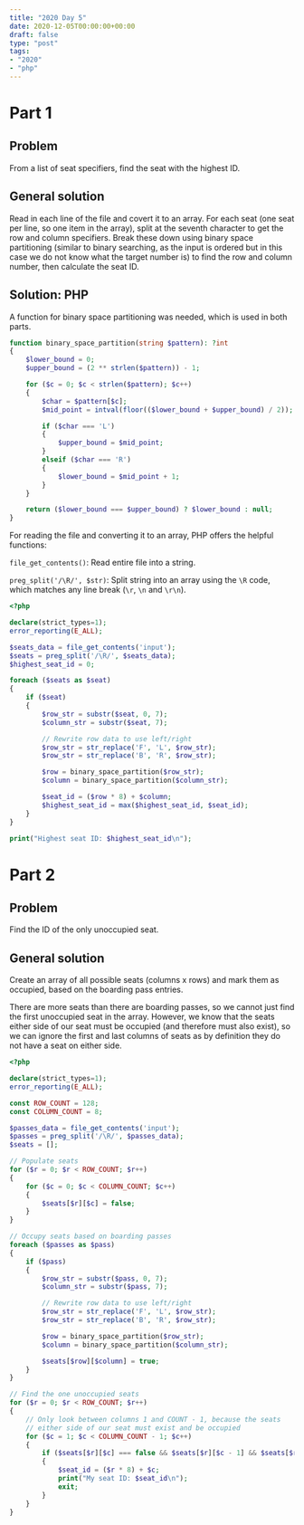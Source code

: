 ```yaml
---
title: "2020 Day 5"
date: 2020-12-05T00:00:00+00:00
draft: false
type: "post"
tags:
- "2020"
- "php"
---
```


# Part 1

## Problem

From a list of seat specifiers, find the seat with the highest ID.

## General solution

Read in each line of the file and covert it to an array. For each seat (one seat per line, so one item in the array), split at the seventh character to get the row and column specifiers. Break these down using binary space partitioning (similar to binary searching, as the input is ordered but in this case we do not know what the target number is) to find the row and column number, then calculate the seat ID.

## Solution: PHP

A function for binary space partitioning was needed, which is used in both parts.

```php
function binary_space_partition(string $pattern): ?int
{
    $lower_bound = 0;
    $upper_bound = (2 ** strlen($pattern)) - 1;

    for ($c = 0; $c < strlen($pattern); $c++)
    {
        $char = $pattern[$c];
        $mid_point = intval(floor(($lower_bound + $upper_bound) / 2));

        if ($char === 'L')
        {
            $upper_bound = $mid_point;
        }
        elseif ($char === 'R')
        {
            $lower_bound = $mid_point + 1;
        }
    }

    return ($lower_bound === $upper_bound) ? $lower_bound : null;
}
```

For reading the file and converting it to an array, PHP offers the helpful functions:

`file_get_contents()`: Read entire file into a string.

`preg_split('/\R/', $str)`: Split string into an array using the `\R` code, which matches any line break (`\r`, `\n` and `\r\n`).

```php
<?php

declare(strict_types=1);
error_reporting(E_ALL);

$seats_data = file_get_contents('input');
$seats = preg_split('/\R/', $seats_data);
$highest_seat_id = 0;

foreach ($seats as $seat)
{
    if ($seat)
    {
        $row_str = substr($seat, 0, 7);
        $column_str = substr($seat, 7);

        // Rewrite row data to use left/right
        $row_str = str_replace('F', 'L', $row_str);
        $row_str = str_replace('B', 'R', $row_str);

        $row = binary_space_partition($row_str);
        $column = binary_space_partition($column_str);

        $seat_id = ($row * 8) + $column;
        $highest_seat_id = max($highest_seat_id, $seat_id);
    }
}

print("Highest seat ID: $highest_seat_id\n");
```

# Part 2

## Problem

Find the ID of the only unoccupied seat.

## General solution

Create an array of all possible seats (columns x rows) and mark them as occupied, based on the boarding pass entries.

There are more seats than there are boarding passes, so we cannot just find the first unoccupied seat in the array. However, we know that the seats either side of our seat must be occupied (and therefore must also exist), so we can ignore the first and last columns of seats as by definition they do not have a seat on either side.

```php
<?php

declare(strict_types=1);
error_reporting(E_ALL);

const ROW_COUNT = 128;
const COLUMN_COUNT = 8;

$passes_data = file_get_contents('input');
$passes = preg_split('/\R/', $passes_data);
$seats = [];

// Populate seats
for ($r = 0; $r < ROW_COUNT; $r++)
{
    for ($c = 0; $c < COLUMN_COUNT; $c++)
    {
        $seats[$r][$c] = false;
    }
}

// Occupy seats based on boarding passes
foreach ($passes as $pass)
{
    if ($pass)
    {
        $row_str = substr($pass, 0, 7);
        $column_str = substr($pass, 7);

        // Rewrite row data to use left/right
        $row_str = str_replace('F', 'L', $row_str);
        $row_str = str_replace('B', 'R', $row_str);

        $row = binary_space_partition($row_str);
        $column = binary_space_partition($column_str);

        $seats[$row][$column] = true;
    }
}

// Find the one unoccupied seats
for ($r = 0; $r < ROW_COUNT; $r++)
{
    // Only look between columns 1 and COUNT - 1, because the seats
    // either side of our seat must exist and be occupied
    for ($c = 1; $c < COLUMN_COUNT - 1; $c++)
    {
        if ($seats[$r][$c] === false && $seats[$r][$c - 1] && $seats[$r][$c + 1])
        {
            $seat_id = ($r * 8) + $c;
            print("My seat ID: $seat_id\n");
            exit;
        }
    }
}
```